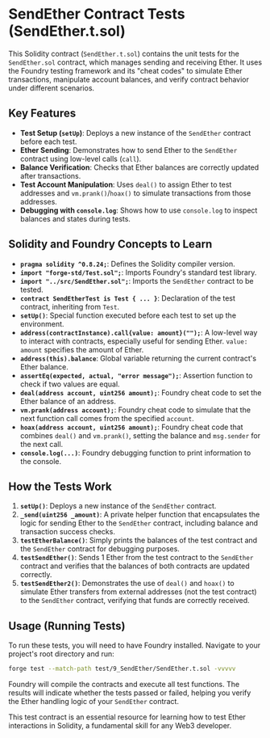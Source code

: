 # SendEther Contract Tests (SendEther.t.sol)

This Solidity contract (`SendEther.t.sol`) contains the unit tests for the `SendEther.sol` contract, which manages sending and receiving Ether. It uses the Foundry testing framework and its "cheat codes" to simulate Ether transactions, manipulate account balances, and verify contract behavior under different scenarios.

## Key Features

*   **Test Setup (`setUp`)**: Deploys a new instance of the `SendEther` contract before each test.
*   **Ether Sending**: Demonstrates how to send Ether to the `SendEther` contract using low-level calls (`call`).
*   **Balance Verification**: Checks that Ether balances are correctly updated after transactions.
*   **Test Account Manipulation**: Uses `deal()` to assign Ether to test addresses and `vm.prank()`/`hoax()` to simulate transactions from those addresses.
*   **Debugging with `console.log`**: Shows how to use `console.log` to inspect balances and states during tests.

## Solidity and Foundry Concepts to Learn

*   **`pragma solidity ^0.8.24;`**: Defines the Solidity compiler version.
*   **`import "forge-std/Test.sol";`**: Imports Foundry's standard test library.
*   **`import "../src/SendEther.sol";`**: Imports the `SendEther` contract to be tested.
*   **`contract SendEtherTest is Test { ... }`**: Declaration of the test contract, inheriting from `Test`.
*   **`setUp()`**: Special function executed before each test to set up the environment.
*   **`address(contractInstance).call{value: amount}("");`**: A low-level way to interact with contracts, especially useful for sending Ether. `value: amount` specifies the amount of Ether.
*   **`address(this).balance`**: Global variable returning the current contract's Ether balance.
*   **`assertEq(expected, actual, "error message");`**: Assertion function to check if two values are equal.
*   **`deal(address account, uint256 amount);`**: Foundry cheat code to set the Ether balance of an address.
*   **`vm.prank(address account);`**: Foundry cheat code to simulate that the next function call comes from the specified `account`.
*   **`hoax(address account, uint256 amount);`**: Foundry cheat code that combines `deal()` and `vm.prank()`, setting the balance and `msg.sender` for the next call.
*   **`console.log(...)`**: Foundry debugging function to print information to the console.

## How the Tests Work

1.  **`setUp()`**: Deploys a new instance of the `SendEther` contract.
2.  **`_send(uint256 _amount)`**: A private helper function that encapsulates the logic for sending Ether to the `SendEther` contract, including balance and transaction success checks.
3.  **`testEtherBalance()`**: Simply prints the balances of the test contract and the `SendEther` contract for debugging purposes.
4.  **`testSendEther()`**: Sends 1 Ether from the test contract to the `SendEther` contract and verifies that the balances of both contracts are updated correctly.
5.  **`testSendEther2()`**: Demonstrates the use of `deal()` and `hoax()` to simulate Ether transfers from external addresses (not the test contract) to the `SendEther` contract, verifying that funds are correctly received.

## Usage (Running Tests)

To run these tests, you will need to have Foundry installed. Navigate to your project's root directory and run:

```bash
forge test --match-path test/9_SendEther/SendEther.t.sol -vvvvv
```

Foundry will compile the contracts and execute all test functions. The results will indicate whether the tests passed or failed, helping you verify the Ether handling logic of your `SendEther` contract.

This test contract is an essential resource for learning how to test Ether interactions in Solidity, a fundamental skill for any Web3 developer.
